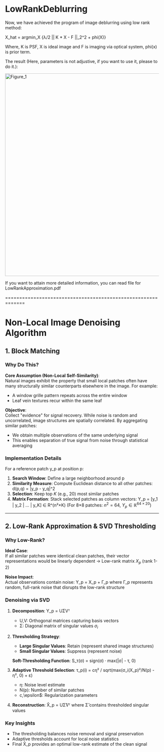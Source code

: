 # LowRankDeblurring

Now, we have achieved the program of image deblurring using low rank method:

X_hat = argmin_X {λ/2 || K * X - F ||_2^2 + phi(X)}

Where, K is PSF, X is ideal image and F is imaging via optical system, phi(x) is prior term.

The result (Here, parameters is not adjustive, if you want to use it, please to do it.):

<img width="1366" height="663" alt="Figure_1" src="https://github.com/user-attachments/assets/7b0e640d-c0e4-4819-92a0-30bf36faf548" />

If you want to attain more detailed information, you can read file for LowRankApproximation.pdf

=============================================================
# Non-Local Image Denoising Algorithm

## 1. Block Matching

### Why Do This?
**Core Assumption (Non-Local Self-Similarity)**:  
Natural images exhibit the property that small local patches often have many structurally similar counterparts elsewhere in the image. For example:
- A window grille pattern repeats across the entire window
- Leaf vein textures recur within the same leaf

**Objective**:  
Collect "evidence" for signal recovery. While noise is random and uncorrelated, image structures are spatially correlated. By aggregating similar patches:
- We obtain multiple observations of the same underlying signal
- This enables separation of true signal from noise through statistical averaging

### Implementation Details
For a reference patch y_p at position p:
1. **Search Window**: Define a large neighborhood around p
2. **Similarity Measure**: Compute Euclidean distance to all other patches:
   d(p,q) = \|y_p - y_q\|^2
3. **Selection**: Keep top $K$ (e.g., 20) most similar patches
4. **Matrix Formation**: Stack selected patches as column vectors:
   Y_p = [y_1 | y_2 | ... | y_K] ∈ R^(n²×K)
   (For 8×8 patches: $n^2=64$, $Y_p \in \mathbb{R}^{64\times20}$)

---

## 2. Low-Rank Approximation & SVD Thresholding

### Why Low-Rank?
**Ideal Case**:  
If all similar patches were identical clean patches, their vector representations would be linearly dependent → Low-rank matrix $X_p$ (rank 1-2)

**Noise Impact**:  
Actual observations contain noise:
Y_p = X_p + Γ_p
where Γ_p represents random, full-rank noise that disrupts the low-rank structure

### Denoising via SVD
1. **Decomposition**:
   Y_p = UΣVᵀ
   - U,V: Orthogonal matrices capturing basis vectors
   - Σ: Diagonal matrix of singular values $σ_i$

2. **Thresholding Strategy**:
   - **Large Singular Values**: Retain (represent shared image structures)
   - **Small Singular Values**: Suppress (represent noise)

   **Soft-Thresholding Function**:
   S_τ(σ) = sign(σ) · max(|σ| - τ, 0)

3. **Adaptive Threshold Selection**:
   τ_p(i) = cη² / sqrt(max(σ_i(X_p)²/N(p) - η², 0) + ε)
   - η: Noise level estimate
   - N(p): Number of similar patches
   - c,\epsilon$: Regularization parameters

4. **Reconstruction**:
   X̂_p = UΣ̂Vᵀ
   where Σ̂ contains thresholded singular values

### Key Insights
- The thresholding balances noise removal and signal preservation
- Adaptive thresholds account for local noise statistics
- Final X̂_p provides an optimal low-rank estimate of the clean signal
